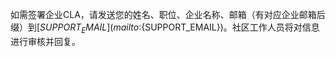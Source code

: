 如需签署企业CLA，请发送您的姓名、职位、企业名称、邮箱（有对应企业邮箱后缀）到[${SUPPORT_EMAIL}](mailto:${SUPPORT_EMAIL})。社区工作人员将对信息进行审核并回复。